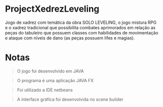 # ProjectXedrezLeveling
 Jogo de xadrez com temática da obra SOLO LEVELING, o jogo mistura RPG e o xadrez tradicional que possibilita combates aprimorados em relação as peças do tabuleiro que possuem classes com habilidades de movimentação e ataque com níveis de dano (as peças possuem lifes e magias).
 
 # Notas
 
 > O jogo foi desenvolvido em JAVA
 
 > O programa é uma aplicação JAVA FX 
 
 > Foi utilizado a IDE netbeans
 
 > A interface gráfica foi desenvolvida no scene builder
 
